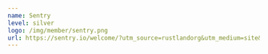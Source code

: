 ```yaml
---
name: Sentry
level: silver
logo: /img/member/sentry.png
url: https://sentry.io/welcome/?utm_source=rustlandorg&utm_medium=site&utm_campaign=general-na-evergreen&utm_content=logo-thanksdevsitelogo-na
---
```

